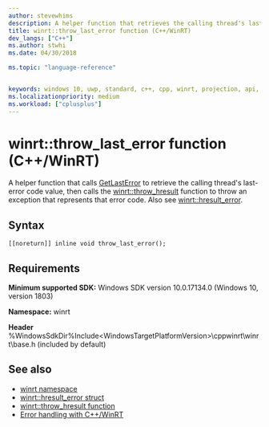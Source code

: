 ```yaml
---
author: stevewhims
description: A helper function that retrieves the calling thread's last-error code value, and throws an exception using a C++/WinRT object that represents that error code.
title: winrt::throw_last_error function (C++/WinRT)
dev_langs: ["C++"]
ms.author: stwhi
ms.date: 04/30/2018

ms.topic: "language-reference"


keywords: windows 10, uwp, standard, c++, cpp, winrt, projection, api, reference, last-error, throw, exception, hresult_error, HRESULT, error, code
ms.localizationpriority: medium
ms.workload: ["cplusplus"]
---
```


# winrt::throw_last_error function (C++/WinRT)
A helper function that calls [GetLastError](https://msdn.microsoft.com/library/windows/desktop/ms679360) to retrieve the calling thread's last-error code value, then calls the [winrt::throw_hresult](throw-hresult.md) function to throw an exception that represents that error code. Also see [winrt::hresult_error](hresult-error.md).

## Syntax
```cppwinrt
[[noreturn]] inline void throw_last_error();
```

## Requirements
**Minimum supported SDK:** Windows SDK version 10.0.17134.0 (Windows 10, version 1803)

**Namespace:** winrt

**Header** %WindowsSdkDir%Include\<WindowsTargetPlatformVersion>\cppwinrt\winrt\base.h (included by default)

## See also 
* [winrt namespace](../winrt.md)
* [winrt::hresult_error struct](hresult-error.md)
* [winrt::throw_hresult function](throw-hresult.md)
* [Error handling with C++/WinRT](/windows/uwp/cpp-and-winrt-apis/error-handling)
